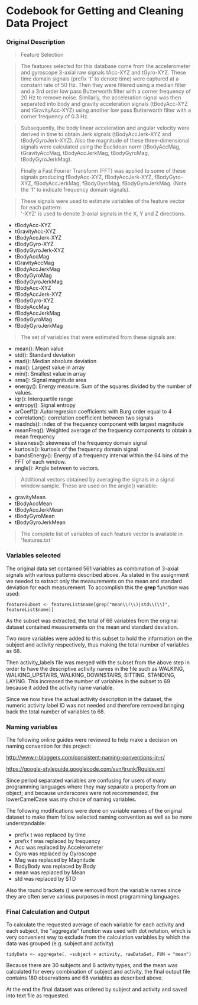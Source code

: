 # Codebook for Getting and Cleaning Data Project

### Original Description
>Feature Selection 

>The features selected for this database come from the accelerometer and gyroscope 3-axial raw signals tAcc-XYZ and tGyro-XYZ. These time domain signals (prefix 't' to denote time) were captured at a constant rate of 50 Hz. Then they were filtered using a median filter and a 3rd order low pass Butterworth filter with a corner frequency of 20 Hz to remove noise. Similarly, the acceleration signal was then separated into body and gravity acceleration signals (tBodyAcc-XYZ and tGravityAcc-XYZ) using another low pass Butterworth filter with a corner frequency of 0.3 Hz. 

>Subsequently, the body linear acceleration and angular velocity were derived in time to obtain Jerk signals (tBodyAccJerk-XYZ and tBodyGyroJerk-XYZ). Also the magnitude of these three-dimensional signals were calculated using the Euclidean norm (tBodyAccMag, tGravityAccMag, tBodyAccJerkMag, tBodyGyroMag, tBodyGyroJerkMag). 

>Finally a Fast Fourier Transform (FFT) was applied to some of these signals producing fBodyAcc-XYZ, fBodyAccJerk-XYZ, fBodyGyro-XYZ, fBodyAccJerkMag, fBodyGyroMag, fBodyGyroJerkMag. (Note the 'f' to indicate frequency domain signals). 

>These signals were used to estimate variables of the feature vector for each pattern:  
'-XYZ' is used to denote 3-axial signals in the X, Y and Z directions.

* tBodyAcc-XYZ
* tGravityAcc-XYZ
* tBodyAccJerk-XYZ
* tBodyGyro-XYZ
* tBodyGyroJerk-XYZ
* tBodyAccMag
* tGravityAccMag
* tBodyAccJerkMag
* tBodyGyroMag
* tBodyGyroJerkMag
* fBodyAcc-XYZ
* fBodyAccJerk-XYZ
* fBodyGyro-XYZ
* fBodyAccMag
* fBodyAccJerkMag
* fBodyGyroMag
* fBodyGyroJerkMag

>The set of variables that were estimated from these signals are: 
* mean(): Mean value
* std(): Standard deviation
* mad(): Median absolute deviation 
* max(): Largest value in array
* min(): Smallest value in array
* sma(): Signal magnitude area
* energy(): Energy measure. Sum of the squares divided by the number of values. 
* iqr(): Interquartile range 
* entropy(): Signal entropy
* arCoeff(): Autorregresion coefficients with Burg order equal to 4
* correlation(): correlation coefficient between two signals
* maxInds(): index of the frequency component with largest magnitude
* meanFreq(): Weighted average of the frequency components to obtain a mean frequency
* skewness(): skewness of the frequency domain signal 
* kurtosis(): kurtosis of the frequency domain signal 
* bandsEnergy(): Energy of a frequency interval within the 64 bins of the FFT of each window.
* angle(): Angle between to vectors.

>Additional vectors obtained by averaging the signals in a signal window sample. These are used on the angle() variable:
* gravityMean
* tBodyAccMean
* tBodyAccJerkMean
* tBodyGyroMean
* tBodyGyroJerkMean

>The complete list of variables of each feature vector is available in 'features.txt'

### Variables selected

The original data set contained 561 variables as combination of 3-axial signals with various patterns described above. As stated in the assignment we needed to extract only the measurements on the mean and standard deviation for each measurement. To accomplish this the **grep** function was used:
```{r}
featureSubset <- featureList$name[grep("mean\\(\\)|std\\(\\)", featureList$name)]
```
As the subset was extracted, the total of 66 variables from the original dataset contained measurements on the mean and standard deviation. 

Two more variables were added to this subset to hold the information on the subject and activity respectively, thus making the total number of variables as 68.

Then activity_labels file was merged with the subset from the above step in order to have the descriptive activity names in the file such as WALKING, WALKING_UPSTAIRS, WALKING_DOWNSTAIRS,  SITTING, STANDING, LAYING. This increased the number of variables in the subset to 69 because it added the activity name variable.

Since we now have the actual activity description in the dataset, the numeric activity label ID was not needed and therefore removed bringing back the total number of variables to 68.

### Naming variables

The following online guides were reviewed to help make a decision on naming convention for this project: 

http://www.r-bloggers.com/consistent-naming-conventions-in-r/

https://google-styleguide.googlecode.com/svn/trunk/Rguide.xml

Since period separated variables are confusing for users of many programming languages where they may separate a property from an object; and because underscores were not recommended, the  lowerCamelCase was my choice of naming variables.

The following modifications were done on variable names of the original dataset to make them follow selected naming convention as well as be more understandable: 
* prefix t was replaced by time
* prefix f was replaced by frequency
* Acc was replaced by Accelerometer
* Gyro was replaced by Gyroscope
* Mag was replaced by Magnitude
* BodyBody was replaced by Body
* mean was replaced by Mean 
* std was replaced by STD

Also the round brackets () were removed from the variable names since they are often serve various purposes in most programming languages.

### Final Calculation and Output

To calculate the requested average of each variable for each activity and each subject, the "aggregate" function was used with dot notation, which is very convenient way to exclude from the calculation variables by which the data was grouped (e.g. subject and activity)
```{r}
tidyData <- aggregate(. ~subject + activity, rawDataSet, FUN = "mean")
```
Because there are 30 subjects and 6 activity types, and the mean was calculated for every combination of subject and activity, the final output file contains 180 observations and 68 variables as described above.

At the end the final dataset was ordered by subject and activity and saved into text file as requested.










